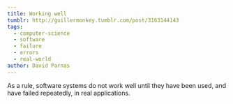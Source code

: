 ```yaml
---
title: Working well
tumblr: http://guillermonkey.tumblr.com/post/3163144143
tags:
  - computer-science
  - software
  - failure
  - errors
  - real-world
author: David Parnas
---
```


As a rule, software systems do not work well until they have been used, and have failed repeatedly, in real applications.
